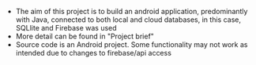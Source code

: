 - The aim of this project is to build an android application, predominantly with Java, connected to both local and cloud databases, in this case, SQLlite and Firebase was used
- More detail can be found in "Project brief"
- Source code is an Android project. Some functionality may not work as intended due to changes to firebase/api access
